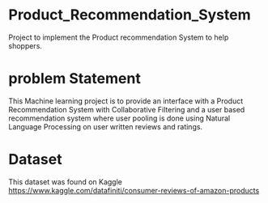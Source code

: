 # Product_Recommendation_System
Project to implement the Product recommendation System to help shoppers.
# problem Statement
This Machine learning project is to provide an interface with a Product Recommendation System with Collaborative Filtering and a user based recommendation system where user pooling is done using Natural Language Processing on user written reviews and ratings.
# Dataset
This dataset was found on Kaggle
https://www.kaggle.com/datafiniti/consumer-reviews-of-amazon-products

